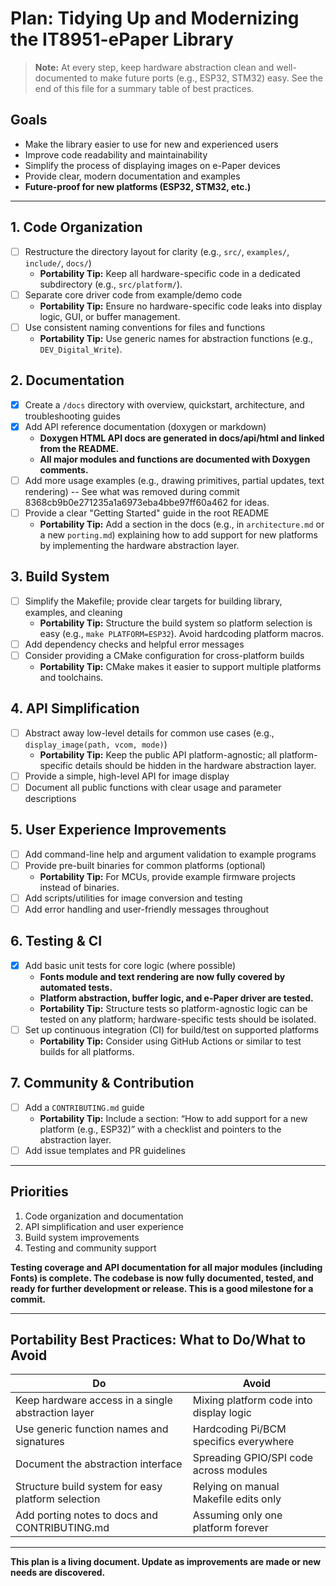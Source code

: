 # Plan: Tidying Up and Modernizing the IT8951-ePaper Library

> **Note:** At every step, keep hardware abstraction clean and well-documented to make future ports (e.g., ESP32, STM32) easy. See the end of this file for a summary table of best practices.

## Goals
- Make the library easier to use for new and experienced users
- Improve code readability and maintainability
- Simplify the process of displaying images on e-Paper devices
- Provide clear, modern documentation and examples
- **Future-proof for new platforms (ESP32, STM32, etc.)**

---

## 1. Code Organization
- [ ] Restructure the directory layout for clarity (e.g., `src/`, `examples/`, `include/`, `docs/`)
  - **Portability Tip:** Keep all hardware-specific code in a dedicated subdirectory (e.g., `src/platform/`).
- [ ] Separate core driver code from example/demo code
  - **Portability Tip:** Ensure no hardware-specific code leaks into display logic, GUI, or buffer management.
- [ ] Use consistent naming conventions for files and functions
  - **Portability Tip:** Use generic names for abstraction functions (e.g., `DEV_Digital_Write`).

## 2. Documentation
- [x] Create a `/docs` directory with overview, quickstart, architecture, and troubleshooting guides
- [x] Add API reference documentation (doxygen or markdown)
  - **Doxygen HTML API docs are generated in docs/api/html and linked from the README.**
  - **All major modules and functions are documented with Doxygen comments.**
- [ ] Add more usage examples (e.g., drawing primitives, partial updates, text rendering) -- See what was removed during commit 
8368cb9b0e271235a1a6973eba4bbe97ff60a462 for ideas.
- [ ] Provide a clear "Getting Started" guide in the root README
  - **Portability Tip:** Add a section in the docs (e.g., in `architecture.md` or a new `porting.md`) explaining how to add support for new platforms by implementing the hardware abstraction layer.

## 3. Build System
- [ ] Simplify the Makefile; provide clear targets for building library, examples, and cleaning
  - **Portability Tip:** Structure the build system so platform selection is easy (e.g., `make PLATFORM=ESP32`). Avoid hardcoding platform macros.
- [ ] Add dependency checks and helpful error messages
- [ ] Consider providing a CMake configuration for cross-platform builds
  - **Portability Tip:** CMake makes it easier to support multiple platforms and toolchains.

## 4. API Simplification
- [ ] Abstract away low-level details for common use cases (e.g., `display_image(path, vcom, mode)`)
  - **Portability Tip:** Keep the public API platform-agnostic; all platform-specific details should be hidden in the hardware abstraction layer.
- [ ] Provide a simple, high-level API for image display
- [ ] Document all public functions with clear usage and parameter descriptions

## 5. User Experience Improvements
- [ ] Add command-line help and argument validation to example programs
- [ ] Provide pre-built binaries for common platforms (optional)
  - **Portability Tip:** For MCUs, provide example firmware projects instead of binaries.
- [ ] Add scripts/utilities for image conversion and testing
- [ ] Add error handling and user-friendly messages throughout

## 6. Testing & CI
- [x] Add basic unit tests for core logic (where possible)
  - **Fonts module and text rendering are now fully covered by automated tests.**
  - **Platform abstraction, buffer logic, and e-Paper driver are tested.**
  - **Portability Tip:** Structure tests so platform-agnostic logic can be tested on any platform; hardware-specific tests should be isolated.
- [ ] Set up continuous integration (CI) for build/test on supported platforms
  - **Portability Tip:** Consider using GitHub Actions or similar to test builds for all platforms.

## 7. Community & Contribution
- [ ] Add a `CONTRIBUTING.md` guide
  - **Portability Tip:** Include a section: “How to add support for a new platform (e.g., ESP32)” with a checklist and pointers to the abstraction layer.
- [ ] Add issue templates and PR guidelines

---

## Priorities
1. Code organization and documentation
2. API simplification and user experience
3. Build system improvements
4. Testing and community support

**Testing coverage and API documentation for all major modules (including Fonts) is complete. The codebase is now fully documented, tested, and ready for further development or release. This is a good milestone for a commit.**

---

## Portability Best Practices: What to Do/What to Avoid

| Do                                                      | Avoid                                  |
|---------------------------------------------------------|----------------------------------------|
| Keep hardware access in a single abstraction layer      | Mixing platform code into display logic|
| Use generic function names and signatures               | Hardcoding Pi/BCM specifics everywhere |
| Document the abstraction interface                      | Spreading GPIO/SPI code across modules |
| Structure build system for easy platform selection      | Relying on manual Makefile edits only  |
| Add porting notes to docs and CONTRIBUTING.md           | Assuming only one platform forever     |

---

**This plan is a living document. Update as improvements are made or new needs are discovered.** 